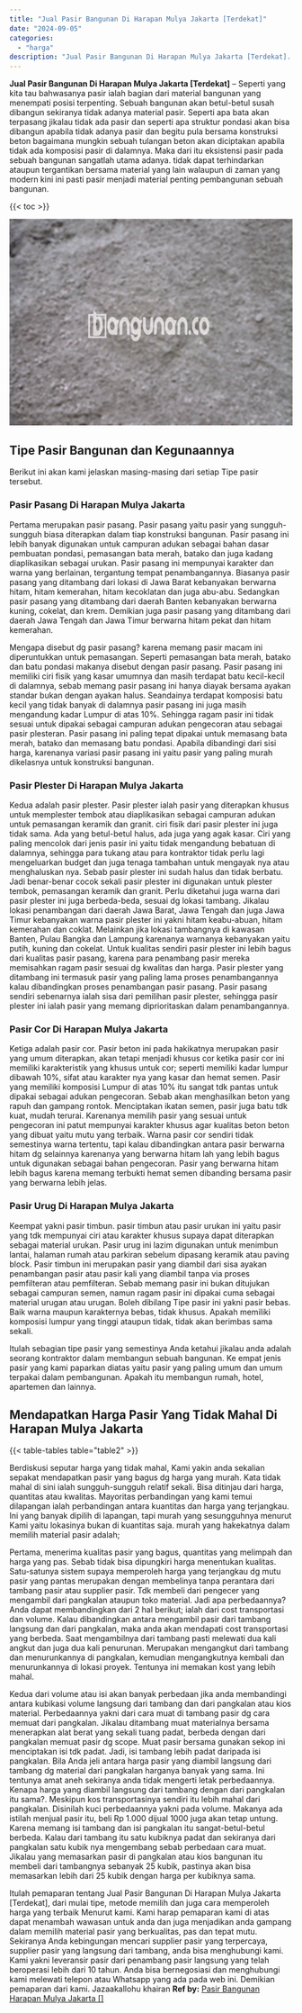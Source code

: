 ```yaml
---
title: "Jual Pasir Bangunan Di Harapan Mulya Jakarta [Terdekat]"
date: "2024-09-05"
categories: 
  - "harga"
description: "Jual Pasir Bangunan Di Harapan Mulya Jakarta [Terdekat]. Itulah pemaparan tentang Jual Pasir Bangunan Di Harapan Mulya Jakarta [Terdekat], dari mulai tipe,..."
---
```


**Jual Pasir Bangunan Di Harapan Mulya Jakarta \[Terdekat\]** – Seperti yang kita tau bahwasanya pasir ialah bagian dari material bangunan yang menempati posisi terpenting. Sebuah bangunan akan betul-betul susah dibangun sekiranya tidak adanya material pasir. Seperti apa bata akan terpasang jikalau tidak ada pasir dan seperti apa struktur pondasi akan bisa dibangun apabila tidak adanya pasir dan begitu pula bersama konstruksi beton bagaimana mungkin sebuah tulangan beton akan diciptakan apabila tidak ada komposisi pasir di dalamnya. Maka dari itu eksistensi pasir pada sebuah bangunan sangatlah utama adanya. tidak dapat terhindarkan ataupun tergantikan bersama material yang lain walaupun di zaman yang modern kini ini pasti pasir menjadi material penting pembangunan sebuah bangunan.

{{< toc >}}

![Jual Pasir Bangunan Di Harapan Mulya Jakarta [Terdekat]](/images/jual-pasir-bangunan-20.png)

## Tipe Pasir Bangunan dan Kegunaannya

Berikut ini akan kami jelaskan masing-masing dari setiap Tipe pasir tersebut.

### Pasir Pasang Di Harapan Mulya Jakarta

Pertama merupakan pasir pasang. Pasir pasang yaitu pasir yang sungguh-sungguh biasa diterapkan dalam tiap konstruksi bangunan. Pasir pasang ini lebih banyak digunakan untuk campuran adukan sebagai bahan dasar pembuatan pondasi, pemasangan bata merah, batako dan juga kadang diaplikasikan sebagai urukan. Pasir pasang ini mempunyai karakter dan warna yang berlainan, tergantung tempat penambangannya. Biasanya pasir pasang yang ditambang dari lokasi di Jawa Barat kebanyakan berwarna hitam, hitam kemerahan, hitam kecoklatan dan juga abu-abu. Sedangkan pasir pasang yang ditambang dari daerah Banten kebanyakan berwarna kuning, cokelat, dan krem. Demikian juga pasir pasang yang ditambang dari daerah Jawa Tengah dan Jawa Timur berwarna hitam pekat dan hitam kemerahan.

Mengapa disebut dg pasir pasang? karena memang pasir macam ini diperuntukkan untuk pemasangan. Seperti pemasangan bata merah, batako dan batu pondasi makanya disebut dengan pasir pasang. Pasir pasang ini memiliki ciri fisik yang kasar umumnya dan masih terdapat batu kecil-kecil di dalamnya, sebab memang pasir pasang ini hanya diayak bersama ayakan standar bukan dengan ayakan halus. Seandainya terdapat komposisi batu kecil yang tidak banyak di dalamnya pasir pasang ini juga masih mengandung kadar Lumpur di atas 10%. Sehingga ragam pasir ini tidak sesuai untuk dipakai sebagai campuran adukan pengecoran atau sebagai pasir plesteran. Pasir pasang ini paling tepat dipakai untuk memasang bata merah, batako dan memasang batu pondasi. Apabila dibandingi dari sisi harga, karenanya variasi pasir pasang ini yaitu pasir yang paling murah dikelasnya untuk konstruksi bangunan.

### Pasir Plester Di Harapan Mulya Jakarta

Kedua adalah pasir plester. Pasir plester ialah pasir yang diterapkan khusus untuk memplester tembok atau diaplikasikan sebagai campuran adukan untuk pemasangan keramik dan granit. ciri fisik dari pasir plester ini juga tidak sama. Ada yang betul-betul halus, ada juga yang agak kasar. Ciri yang paling mencolok dari jenis pasir ini yaitu tidak mengandung bebatuan di dalamnya, sehingga para tukang atau para kontraktor tidak perlu lagi mengeluarkan budget dan juga tenaga tambahan untuk mengayak nya atau menghaluskan nya. Sebab pasir plester ini sudah halus dan tidak berbatu. Jadi benar-benar cocok sekali pasir plester ini digunakan untuk plester tembok, pemasangan keramik dan granit. Perlu diketahui juga warna dari pasir plester ini juga berbeda-beda, sesuai dg lokasi tambang. Jikalau lokasi penambangan dari daerah Jawa Barat, Jawa Tengah dan juga Jawa Timur kebanyakan warna pasir plester ini yakni hitam keabu-abuan, hitam kemerahan dan coklat. Melainkan jika lokasi tambangnya di kawasan Banten, Pulau Bangka dan Lampung karenanya warnanya kebanyakan yaitu putih, kuning dan cokelat. Untuk kualitas sendiri pasir plester ini lebih bagus dari kualitas pasir pasang, karena para penambang pasir mereka memisahkan ragam pasir sesuai dg kwalitas dan harga. Pasir plester yang ditambang ini termasuk pasir yang paling lama proses penambangannya kalau dibandingkan proses penambangan pasir pasang. Pasir pasang sendiri sebenarnya ialah sisa dari pemilihan pasir plester, sehingga pasir plester ini ialah pasir yang memang diprioritaskan dalam penambangannya.

### Pasir Cor Di Harapan Mulya Jakarta

Ketiga adalah pasir cor. Pasir beton ini pada hakikatnya merupakan pasir yang umum diterapkan, akan tetapi menjadi khusus cor ketika pasir cor ini memiliki karakteristik yang khusus untuk cor; seperti memiliki kadar lumpur dibawah 10%, sifat atau karakter nya yang kasar dan hemat semen. Pasir yang memiliki komposisi Lumpur di atas 10% itu sangat tdk pantas untuk dipakai sebagai adukan pengecoran. Sebab akan menghasilkan beton yang rapuh dan gampang rontok. Menciptakan ikatan semen, pasir juga batu tdk kuat, mudah terurai. Karenanya memilih pasir yang sesuai untuk pengecoran ini patut mempunyai karakter khusus agar kualitas beton beton yang dibuat yaitu mutu yang terbaik. Warna pasir cor sendiri tidak semestinya warna tertentu, tapi kalau dibandingkan antara pasir berwarna hitam dg selainnya karenanya yang berwarna hitam lah yang lebih bagus untuk digunakan sebagai bahan pengecoran. Pasir yang berwarna hitam lebih bagus karena memang terbukti hemat semen dibanding bersama pasir yang berwarna lebih jelas.

### Pasir Urug Di Harapan Mulya Jakarta

Keempat yakni pasir timbun. pasir timbun atau pasir urukan ini yaitu pasir yang tdk mempunyai ciri atau karakter khusus supaya dapat diterapkan sebagai material urukan. Pasir urug ini lazim digunakan untuk menimbun lantai, halaman rumah atau parkiran sebelum dipasang keramik atau paving block. Pasir timbun ini merupakan pasir yang diambil dari sisa ayakan penambangan pasir atau pasir kali yang diambil tanpa via proses pemfilteran atau pemfilteran. Sebab memang pasir ini bukan ditujukan sebagai campuran semen, namun ragam pasir ini dipakai cuma sebagai material urugan atau urugan. Boleh dibilang Tipe pasir ini yakni pasir bebas. Baik warna maupun karakternya bebas, tidak khusus. Apakah memiliki komposisi lumpur yang tinggi ataupun tidak, tidak akan berimbas sama sekali.

Itulah sebagian tipe pasir yang semestinya Anda ketahui jikalau anda adalah seorang kontraktor dalam membangun sebuah bangunan. Ke empat jenis pasir yang kami paparkan diatas yaitu pasir yang paling umum dan umum terpakai dalam pembangunan. Apakah itu membangun rumah, hotel, apartemen dan lainnya.

## Mendapatkan Harga Pasir Yang Tidak Mahal Di Harapan Mulya Jakarta

{{< table-tables table="table2" >}}

Berdiskusi seputar harga yang tidak mahal, Kami yakin anda sekalian sepakat mendapatkan pasir yang bagus dg harga yang murah. Kata tidak mahal di sini ialah sungguh-sungguh relatif sekali. Bisa ditinjau dari harga, quantitas atau kwalitas. Mayoritas perbandingan yang kami temui dilapangan ialah perbandingan antara kuantitas dan harga yang terjangkau. Ini yang banyak dipilih di lapangan, tapi murah yang sesungguhnya menurut Kami yaitu lokasinya bukan di kuantitas saja. murah yang hakekatnya dalam memilih material pasir adalah;

Pertama, menerima kualitas pasir yang bagus, quantitas yang melimpah dan harga yang pas. Sebab tidak bisa dipungkiri harga menentukan kualitas. Satu-satunya sistem supaya memperoleh harga yang terjangkau dg mutu pasir yang pantas merupakan dengan membelinya tanpa perantara dari tambang pasir atau supplier pasir. Tdk membeli dari pengecer yang mengambil dari pangkalan ataupun toko material. Jadi apa perbedaannya? Anda dapat membandingkan dari 2 hal berikut; ialah dari cost transportasi dan volume. Kalau dibandingkan antara mengambil pasir dari tambang langsung dan dari pangkalan, maka anda akan mendapati cost transportasi yang berbeda. Saat mengambilnya dari tambang pasti melewati dua kali angkut dan juga dua kali penurunan. Merupakan mengangkut dari tambang dan menurunkannya di pangkalan, kemudian mengangkutnya kembali dan menurunkannya di lokasi proyek. Tentunya ini memakan kost yang lebih mahal.

Kedua dari volume atau isi akan banyak perbedaan jika anda membandingi antara kubikasi volume langsung dari tambang dan dari pangkalan atau kios material. Perbedaannya yakni dari cara muat di tambang pasir dg cara memuat dari pangkalan. Jikalau ditambang muat materialnya bersama menerapkan alat berat yang sekali tuang padat, berbeda dengan dari pangkalan memuat pasir dg scope. Muat pasir bersama gunakan sekop ini menciptakan isi tdk padat. Jadi, isi tambang lebih padat daripada isi pangkalan. Bila Anda jeli antara harga pasir yang diambil langsung dari tambang dg material dari pangkalan harganya banyak yang sama. Ini tentunya amat aneh sekiranya anda tidak mengerti letak perbedaannya. Kenapa harga yang diambil langsung dari tambang dengan dari pangkalan itu sama?. Meskipun kos transportasinya sendiri itu lebih mahal dari pangkalan. Disinilah kuci perbedaannya yakni pada volume. Makanya ada istilah menjual pasir itu, beli Rp 1.000 dijual 1000 juga akan tetap untung. Karena memang isi tambang dan isi pangkalan itu sangat-betul-betul berbeda. Kalau dari tambang itu satu kubiknya padat dan sekiranya dari pangkalan satu kubik nya mengembang sebab perbedaan cara muat. Jikalau yang memasarkan pasir di pangkalan atau kios bangunan itu membeli dari tambangnya sebanyak 25 kubik, pastinya akan bisa memasarkan lebih dari 25 kubik dengan harga per kubiknya sama.

Itulah pemaparan tentang Jual Pasir Bangunan Di Harapan Mulya Jakarta \[Terdekat\], dari mulai tipe, metode memilih dan juga cara memperoleh harga yang terbaik Menurut kami. Kami harap pemaparan kami di atas dapat menambah wawasan untuk anda dan juga menjadikan anda gampang dalam memilih material pasir yang berkualitas, pas dan tepat mutu. Sekiranya Anda kebingungan mencari supplier pasir yang terpercaya, supplier pasir yang langsung dari tambang, anda bisa menghubungi kami. Kami yakni leveransir pasir dari penambang pasir langsung yang telah beroperasi lebih dari 10 tahun. Anda bisa bernegosiasi dan menghubungi kami melewati telepon atau Whatsapp yang ada pada web ini. Demikian pemaparan dari kami. Jazaakallohu khairan
**Ref by:** [Pasir Bangunan Harapan Mulya Jakarta []](https://id.wikipedia.org/wiki/Pasir)
